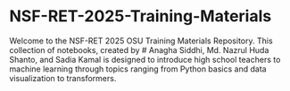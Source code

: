# NSF-RET-2025-Training-Materials

Welcome to the NSF-RET 2025 OSU Training Materials Repository. This collection of notebooks, created by # Anagha Siddhi, Md. Nazrul Huda Shanto, and Sadia Kamal is designed to introduce high school teachers to machine learning through topics ranging from Python basics and data visualization to transformers.
